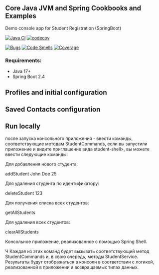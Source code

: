 ## Core Java JVM and Spring Cookbooks and Examples

Demo console app for Student Registration (SpringBoot)

[![Java CI](https://github.com/pandamaroder/ContactRegistry/actions/workflows/github-actions-demo.yml/badge.svg)](https://github.com/pandamaroder/ContactRegistry/actions/workflows/github-actions-demo.yml)
[![codecov](https://codecov.io/gh/pandamaroder/ContactRegistry/graph/badge.svg?token=9KNR2SQ3QI)](https://codecov.io/gh/pandamaroder/ContactRegistry)

[![Bugs](https://sonarcloud.io/api/project_badges/measure?project=pandamaroder_ContactRegistry&metric=bugs)](https://sonarcloud.io/summary/new_code?id=pandamaroder_ContactRegistry)
[![Code Smells](https://sonarcloud.io/api/project_badges/measure?project=pandamaroder_ContactRegistry&metric=code_smells)](https://sonarcloud.io/summary/new_code?id=pandamaroder_ContactRegistry)
[![Coverage](https://sonarcloud.io/api/project_badges/measure?project=pandamaroder_ContactRegistry&metric=coverage)](https://sonarcloud.io/summary/new_code?id=pandamaroder_ContactRegistry)

### Requirements:

- Java 17+
- Spring Boot 2.4

## Profiles and initial configuration



## Saved Contacts configuration



## Run locally

 после запуска консольного приложения - ввести команды, соответствующие методам StudentCommands,
если вы запустили  приложение и видите приглашение вида student-shell>, 
 вы можете ввести следующие команды:

Для добавления нового студента:

addStudent John Doe 25

Для удаления студента по идентификатору:

deleteStudent 123

Для получения списка всех студентов:

getAllStudents

Для удаления всех студентов:

clearAllStudents

Консольное приложение, реализованное с помощью Spring Shell.

Ч
Каждая из этих команд будет вызывать соответствующий метод 
StudentCommands и, в свою очередь, методы StudentService. 
Результаты будут отображаться в консоли в соответствии с логикой,
реализованной в приложении и возвращаемых типах данных.
